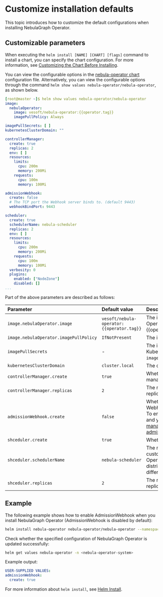 # Customize installation defaults

This topic introduces how to customize the default configurations when installing NebulaGraph Operator.

## Customizable parameters 

When executing the `helm install [NAME] [CHART] [flags]` command to install a chart, you can specify the chart configuration. For more information, see [Customizing the Chart Before Installing](https://helm.sh/docs/intro/using_helm/#customizing-the-chart-before-installing).

You can view the configurable options in the [nebula-operator chart](https://github.com/vesoft-inc/nebula-operator/blob/v{{operator.release}}/charts/nebula-operator/values.yaml) configuration file. Alternatively, you can view the configurable options through the command `helm show values nebula-operator/nebula-operator`, as shown below.

```yaml
[root@master ~]$ helm show values nebula-operator/nebula-operator   
image:
  nebulaOperator:
    image: vesoft/nebula-operator:{{operator.tag}}
    imagePullPolicy: Always

imagePullSecrets: [ ]
kubernetesClusterDomain: ""

controllerManager:
  create: true
  replicas: 2
  env: [ ]
  resources:
    limits:
      cpu: 200m
      memory: 200Mi
    requests:
      cpu: 100m
      memory: 100Mi

admissionWebhook:
  create: false
  # The TCP port the Webhook server binds to. (default 9443)
  webhookBindPort: 9443

scheduler:
  create: true
  schedulerName: nebula-scheduler
  replicas: 2
  env: [ ]
  resources:
    limits:
      cpu: 200m
      memory: 200Mi
    requests:
      cpu: 100m
      memory: 100Mi
  verbosity: 0
  plugins:
    enabled: ["NodeZone"]
    disabled: [] 
...
```

Part of the above parameters are described as follows:

| Parameter                                   | Default value                          | Description                                 |
| :------------------------------------- | :------------------------------ | :----------------------------------------- |
| `image.nebulaOperator.image`           | `vesoft/nebula-operator:{{operator.tag}}` | The image of NebulaGraph Operator, version of which is {{operator.release}}. |
| `image.nebulaOperator.imagePullPolicy` | `IfNotPresent`                  | The image pull policy in Kubernetes.                            |
| `imagePullSecrets`                     | -                               | The image pull secret in Kubernetes. For example `imagePullSecrets[0].name="vesoft"`.                          |
| `kubernetesClusterDomain`              | `cluster.local`                 | The cluster domain.                                |
| `controllerManager.create`             | `true`                          | Whether to enable the controller-manager component.              |
| `controllerManager.replicas`           | `2`                             | The number of controller-manager replicas.                |
| `admissionWebhook.create`              | `false`                          | Whether to enable Admission Webhook. This option is disabled. To enable it, set the value to `true` and you will need to install [cert-manager](https://cert-manager.io/docs/installation/helm/). For details, see [Enable admission control](../4.cluster-administration/4.7.security/4.7.2.enable-admission-control.md).             |
| `shceduler.create`                     | `true`                          | Whether to enable Scheduler.                       |
| `shceduler.schedulerName`              | `nebula-scheduler`              | The name of the scheduler customized by NebulaGraph Operator. It is used to evenly distribute Storage Pods across different [zones](../4.cluster-administration/4.8.ha-and-balancing/4.8.2.enable-zone.md).                              |
| `shceduler.replicas`                   | `2`                             | The number of nebula-scheduler replicas.                  |


## Example

The following example shows how to enable AdmissionWebhook when you install NebulaGraph Operator (AdmissionWebhook is disabled by default):

```bash
helm install nebula-operator nebula-operator/nebula-operator --namespace=<nebula-operator-system> --set admissionWebhook.create=true
```

Check whether the specified configuration of NebulaGraph Operator is updated successfully:

```bash
helm get values nebula-operator -n <nebula-operator-system>
```

Example output:

```yaml
USER-SUPPLIED VALUES:
admissionWebhook:
  create: true
```

For more information about `helm install`, see [Helm Install](https://helm.sh/docs/helm/helm_install/).
